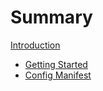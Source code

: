 # Summary

[Introduction](./introduction.md)

- [Getting Started](./01_getting-started.md)
- [Config Manifest](./02_config-manifest.md)
